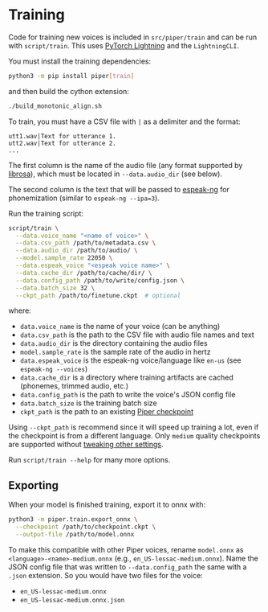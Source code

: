 # Training

Code for training new voices is included in `src/piper/train` and can be run with `script/train`.
This uses [PyTorch Lightning][lighting] and the `LightningCLI`.

You must install the training dependencies:

``` sh
python3 -m pip install piper[train]
```

and then build the cython extension:

``` sh
./build_monotonic_align.sh
```

To train, you must have a CSV file with `|` as a delimiter and the format:

``` csv
utt1.wav|Text for utterance 1.
utt2.wav|Text for utterance 2.
...
```

The first column is the name of the audio file (any format supported by [librosa][]), which must be located in `--data.audio_dir` (see below).

The second column is the text that will be passed to [espeak-ng][] for phonemization (similar to `espeak-ng --ipa=3`).

Run the training script:

``` sh
script/train \
  --data.voice_name "<name of voice>" \
  --data.csv_path /path/to/metadata.csv \
  --data.audio_dir /path/to/audio/ \
  --model.sample_rate 22050 \
  --data.espeak_voice "<espeak voice name>" \
  --data.cache_dir /path/to/cache/dir/ \
  --data.config_path /path/to/write/config.json \
  --data.batch_size 32 \
  --ckpt_path /path/to/finetune.ckpt  # optional
```

where:

* `data.voice_name` is the name of your voice (can be anything)
* `data.csv_path` is the path to the CSV file with audio file names and text
* `data.audio_dir` is the directory containing the audio files
* `model.sample_rate` is the sample rate of the audio in hertz
* `data.espeak_voice` is the espeak-ng voice/language like `en-us` (see `espeak-ng --voices`)
* `data.cache_dir` is a directory where training artifacts are cached (phonemes, trimmed audio, etc.)
* `data.config_path` is the path to write the voice's JSON config file
* `data.batch_size` is the training batch size
* `ckpt_path` is the path to an existing [Piper checkpoint][piper-checkpoints]

Using `--ckpt_path` is recommend since it will speed up training a lot, even if the checkpoint is from a different language. Only `medium` quality checkpoints are supported without [tweaking other settings][audio-config].

Run `script/train --help` for many more options.

## Exporting

When your model is finished training, export it to onnx with:

``` sh
python3 -m piper.train.export_onnx \
  --checkpoint /path/to/checkpoint.ckpt \
  --output-file /path/to/model.onnx
```

To make this compatible with other Piper voices, rename `model.onnx` as `<language>-<name>-medium.onnx` (e.g., `en_US-lessac-medium.onnx`). Name the JSON config file that was written to `--data.config_path` the same with a `.json` extension. So you would have two files for the voice:

* `en_US-lessac-medium.onnx`
* `en_US-lessac-medium.onnx.json`

<!-- Links -->
[espeak-ng]: https://github.com/espeak-ng/espeak-ng
[lighting]: https://lightning.ai/docs/pytorch/stable/
[librosa]: https://librosa.org/doc/latest/index.html
[piper-checkpoints]: https://huggingface.co/datasets/rhasspy/piper-checkpoints
[audio-config]: https://github.com/rhasspy/piper/blob/9b1c6397698b1da11ad6cca2b318026b628328ec/src/python/piper_train/vits/config.py#L20
